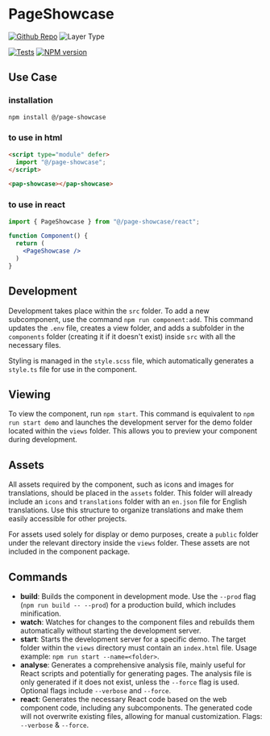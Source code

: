 # PageShowcase

[![Github Repo](https://img.shields.io/badge/Git-@/page-showcase-blue?logo=github&link=/tree/main/packages/pages/showcase)](/tree/main/packages/pages/showcase)
![Layer Type](https://img.shields.io/badge/Layer_Type-page-orange)

[![Tests](/actions/workflows/pull-request.yml/badge.svg)](/actions/workflows/pull-request.yml)
[![NPM version](https://img.shields.io/npm/v/@/page-showcase.svg?logo=npm)](https://www.npmjs.com/package/@/page-showcase)

## Use Case

### installation

```bash
npm install @/page-showcase
```

### to use in **html**

```html
<script type="module" defer>
  import "@/page-showcase";
</script>

<pap-showcase></pap-showcase>
```

### to use in **react**

```jsx
import { PageShowcase } from "@/page-showcase/react";

function Component() {
  return (
    <PageShowcase /> 
  )
}
```

## Development

Development takes place within the `src` folder. To add a new subcomponent, use the command `npm run component:add`. This command updates the `.env` file, creates a view folder, and adds a subfolder in the `components` folder (creating it if it doesn't exist) inside `src` with all the necessary files.

Styling is managed in the `style.scss` file, which automatically generates a `style.ts` file for use in the component.

## Viewing

To view the component, run `npm start`. This command is equivalent to `npm run start demo` and launches the development server for the demo folder located within the `views` folder. This allows you to preview your component during development.

## Assets

All assets required by the component, such as icons and images for translations, should be placed in the `assets` folder. This folder will already include an `icons` and `translations` folder with an `en.json` file for English translations. Use this structure to organize translations and make them easily accessible for other projects.

For assets used solely for display or demo purposes, create a `public` folder under the relevant directory inside the `views` folder. These assets are not included in the component package.

## Commands

- **build**: Builds the component in development mode. Use the `--prod` flag (`npm run build -- --prod`) for a production build, which includes minification.
- **watch**: Watches for changes to the component files and rebuilds them automatically without starting the development server.
- **start**: Starts the development server for a specific demo. The target folder within the `views` directory must contain an `index.html` file. Usage example: `npm run start --name=<folder>`.
- **analyse**: Generates a comprehensive analysis file, mainly useful for React scripts and potentially for generating pages. The analysis file is only generated if it does not exist, unless the `--force` flag is used. Optional flags include `--verbose` and `--force`.
- **react**: Generates the necessary React code based on the web component code, including any subcomponents. The generated code will not overwrite existing files, allowing for manual customization. Flags: `--verbose` & `--force`.

